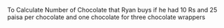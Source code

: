 To Calculate Number of Chocolate that Ryan buys if he had 10 Rs and 25 paisa per chocolate and one chocolate for three chocolate wrappers
